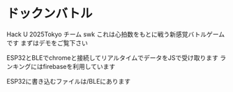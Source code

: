 # ドックンバトル
Hack U 2025Tokyo チーム swk
これは心拍数をもとに戦う新感覚バトルゲームです
まずはデモをご覧下さい

ESP32とBLEでchromeと接続してリアルタイムでデータをJSで受け取ります
ランキングにはfirebaseを利用しています

ESP32に書き込むファイルは/BLEにあります